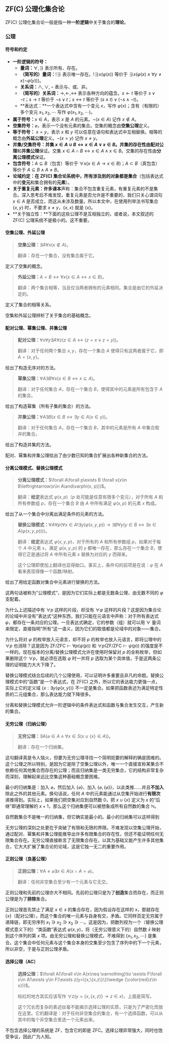 ## ZF(C) 公理化集合论

ZF(C) 公理化集合论一般是指一种**一阶逻辑**中关于集合的**理论**。

### 公理

#### 符号和约定

- **一阶逻辑的符号：**
  - **量词：**$\forall,\exists$ 表示所有、存在。
  - **（简写的）量词：**$!\exists$ 表示唯一存在。$!\exists x(\varphi(x))$ 等价于 $\exists x(\varphi(x)\wedge\forall y\neq x(\neg\varphi(y)))$。
  - **关系词：**$\wedge,\vee,\neg$ 表示与、或、非。
  - **（简写的）关系词：**$\to,\gets,\leftrightarrow$ 表示各种方向的蕴含。$s\gets t$ 等价于 $s\vee \neg t$；$s\to t$ 等价于 $\neg s\vee t$；$s\leftrightarrow t$ 等价于 $(s\wedge t)\vee(\neg s\wedge\neg t)$。
  - **表达式：**一个表达式中含有一个变元 $x$，写作 $\varphi(x)$；含有（有限的）多个变元 $x_1,x_2,\cdots$ 写作 $\varphi(x_1,x_2,\cdots)$。
- **属于符号：**$x\in A$，表示 $x$ 是 $A$ 的元素。$\neg(x\in A)$ 记作 $x\not\in A$。
- **空集符号：**$\varnothing$，表示一个没有元素的集合。空集的概念由**空集公理**定义。
- **等于符号：** $x = y$，表示 $x$ 和 $y$ 可以任意在语句和表达式中互相替换。相等的概念由**外延公理**定义。$\neg(x=y)$ 记作 $x\neq y$。
- **并集/交集符号：**并集 $x\in A\cup B\leftrightarrow x\in A\vee x\in B$。并集的存在性由**配对公理**和**并集公理**保证。交集 $x\in A\cap B\leftrightarrow x\in A\wedge x\in B$。交集的存在性由**分离公理模式**保证。
- **包含符号：**$A\subseteq B$（包含）等价于 $\forall x(x\in A\to x\in B)$；$A\subset B$（真包含）等价于 $A\subseteq B\wedge A\neq B$。
- **论域约定：**在 ZF(C) 集合论系统中，所有涉及到的对象**都是集合**（包括表达式中的**变元**和集合拥有的**元素**）。
- **关于重复元素：**许多**课本**声称：集合不包含重复元素，有重复元素的不是集合。深入思考后不难发现，重复元素是否允许是不重要的，我们只关心谓词句 $x\in A$ 是否成立，而这从未涉及数量。所以本文中，在使用列举法书写集合 $\{x,y\}$ 时，不要求 $x\neq y$，$\{x,x\}$ 就是 $\{x\}$。
- **关于独立性：**下面的这些公理不是互相独立的，或者说，本文叙述的 ZF(C) 公理系统不是极小的。这不重要。

#### 空集公理、外延公理

> **空集公理：**$\exists A\forall x(x\not\in A)$。
>
> 翻译：存在一个集合，没有集合属于它。

定义了空集的概念。

> **外延公理：**$A=B\leftrightarrow \forall x(x\in A\leftrightarrow x\in B)$。
>
> 翻译：两个集合相等，当且仅当两者拥有的元素相同。集合是由它的外延决定的。

定义了集合的相等关系。

空集和外延公理辨析了关于集合的基础概念。

#### 配对公理、幂集公理、并集公理

> **配对公理：**$\forall x\forall y\exists A\forall z(z\in A\leftrightarrow(z=x\vee z=y))$。
>
> 翻译：对于任何两个集合 $x,y$，存在一个集合 $A$ 使得只有这两者属于它，即 $A=\{x,y\}$。

给出了构造无序对的方法。

> **幂集公理：**$\forall A\exists B \forall x(x\in B\leftrightarrow x\subseteq A)$。
>
> 翻译：对于任何集合 $A$，存在一个集合 $B$，使得其中的元素是所有包含于 $A$ 的集合。

给出了构造幂集（所有子集的集合）的方法。

> **并集公理：**$\forall A\exists B(x\in B\leftrightarrow \exists y\in A(x\in y))$。
>
> 翻译：对于任何集合 $A$，存在一个集合 $B$，其中的元素是所有 $A$ 中集合取并的集合。

给出了构造并集的方法。

配对、幂集和并集公理给出了由少数已知的集合扩展出各种新集合的方法。

#### 分离公理模式、替换公理模式

> **分离公理模式：**$\forall A\forall p\exists B \forall x(x\in B\leftrightarrow(x\in A\and\varphi(x, p)))$。
>
> 翻译：**给定**表达式 $\varphi(x,p)$（$p$ 处可能是任意有限多个变元），对于所有 $A$ 和所有参数组 $p$，存在一个集合 $B$ 由 $A$ 中所有满足 $\varphi(x,p)$ 的元素 $x$ 构成。

给出了从一个集合中分离出满足条件的元素的方法。

> **替换公理模式：**$\forall A\forall p(\forall x\in A!\exists y(\varphi(x,y,p))\to\exists B\forall y(y\in B\leftrightarrow \exists x\in A(\varphi(x,y,p))))$。
>
> 翻译：**给定**表达式 $\varphi(x,y,p)$，对于所有的 $A$ 和所有参数组 $p$，如果对于每个 $A$ 中元素 $x$，满足 $\varphi(x,y,p)$ 的 $y$ 都唯一存在，那么存在一个集合 $B$，使得它正是通过将 $A$ 中所有元素 $x$ 替换为对应的 $y$ 而得来。
>
> 这个公理即使加上翻译也显得拗口。事实上，条件句的前项是在说：$\varphi$ 在 $A$ 看来表现得像一个函数/映射。

给出了用给定函数对集合中元素进行替换的方法。

这两句话被称为”公理模式“，是因为它们实际上都是无数条公理，由无数不同的 $\varphi$ 支配着。

为什么上述描述中有 $\forall p$ 这样的片段，却没有 $\forall\varphi$ 这样的片段？这是因为集合论的论域中并没有”表达式“这种东西，我们只能在元语言中声称：对于所有表达式 $\varphi$，都存在一条对应的公理。一旦表达式确定，它的参数（组）就可以用 $\forall$ 量词来限定，直接指明”所有“这一语义，因为它们的取值都是论域中的对象——集合。

为什么将对 $\varphi$ 的枚举放入元语言，却不将 $p$ 的枚举也放入元语言，即将公理中的 $\forall p$ 也消除？这是因为 $\mathrm{ZF/ZFC}\vdash \forall p(\psi(p))$ 和 $\forall p(\mathrm{ZF/ZFC}\vdash \psi(p))$ 的强度是不一样的。现在版本的分离/替换公理模式允许在使用时保留对 $p$ 的全称枚举，但如果删除这个 $\forall p$，就必须在选取 $\varphi$ 时一并将 $p$ 选取为某个具体值，于是这两条公理的证明能力大大下降了。

替换公理模式结合后续的几个公理使用，可以证明许多重要且非凡的命题。替换公理模式中的“函数”是一个表达式，在 ZF(C) 之外，所以它的表达能力更强一点，实际上它的定义域 $\{x:\exists y(\varphi(x,y))\}$ 不一定是集合。如果把函数表述为满足特定性质的二元组集合，那么表达能力就下降很多。

分离和替换公理模式允许一阶逻辑中的条件表达式和函数与集合发生交互，产生新的集合。

#### 无穷公理（归纳公理）

> **无穷公理：**$\exists A(\varnothing\in A\wedge\forall x\in S(x\cup \{x\}\in A))$。
>
> 翻译：存在一个归纳集。

这句翻译真是令人恼火，但要为无穷公理寻找一个简明扼要的解释的确是困难的。这个公理之所以特别，是因为它是除了空集公理以外，唯一一个直接宣称某集合不依赖任何其他集合而存在的公理；而且归纳集是一类无穷集合，它的结构非常复杂而深刻，理解起来远比空集这种基础概念要困难。

最小的归纳集是：加入 $\varnothing$，然后加入 $\{\varnothing\}$、加入 $\{\varnothing,\{\varnothing\}\}$，以此类推……并且**不加入**除此之外的其他元素。换句话说，任何 $A$ 中的元素能通过从空集开始进行**有限次**递推得到。实际上，如果我们把空集对应到自然数 $0$，把 $x\cup\{x\}$ 定义为 $x$ 的“后继”即通常理解的 $x+1$，那么这个归纳集便可以被想象成所有自然数的集合 $\mathbb N$。

自然数集合不是唯一的归纳集，但它确实是最小的。最小的归纳集可以这样得到

无穷公理的深刻之处更在于突破了有限和无限的界限。不难发现以空集公理开始，通过配对、幂集和并集公理能推导出许多有限集合的存在性，但还不能证明任何无限集合存在。无穷公理直接断言了无限集合存在，以其为基础又能产生许多其他集合，它大大扩展了集合论的论域，这是它独一无二的重要作用。

#### 正则公理（良基公理）

> **正则公理：**$\forall A\neq\varnothing\exists x\in A(x\cap A=\varnothing)$。
>
> 翻译：任何非空集合至少有一个元素与它无交。

正则公理和先前的公理亦大不相同。先前的公理只是为了**创造**集合而存在，而正则公理是为了**排除**集合。

正则公理首先禁止了满足 $x\in x$ 的集合存在，因为假设存在这样的 $x$，那就存在 $\{x\}$（配对公理），而这个集合的唯一元素与自身有交，矛盾。它同样否定无穷属于递降链，即无穷序列 $x_1\ni x_2\ni x_3\ni\cdots$。这是因为，把数列视为一个（替换公理模式意义下的）“类函数”表达式 $\varphi(x,y)$，将（无穷公理意义下的）自然数 $\bar x$ 映射到这个序列的第 $x$ 项。由无穷公理和替换公理模式，不难得到 $\{x_1,x_2,\cdots\}$ 是集合。这个集合中任何元素与这个集合本身的交集至少包含了序列中的下一个元素，所以非空，于是与正则公理矛盾。

#### 选择公理（AC）

> **选择公理：**$\forall A(\forall x\in A(x\neq \varnothing)\to \exists F\forall x\in A!\exists y\in F(\exists z(y=\{x,\{x,z\}\})\wedge {\color{red}z\in x}))$。
>
> 标红的地方其实应该写作 $\forall z(y=\{x,\{x,z\}\}\to z\in x)$，上面是简写。
>
> 这个冗长而复杂的表述丝毫不能揭示选择公理的实质，只是为了严密化而放在这里。它的翻译是：对于任何非空集合的集合，有一个选择函数，可以从其中的每个非空集合里选一个元素出来。

不包含选择公理的系统是 ZF，包含它的即是 ZFC。选择公理异常强大，同时也饱受争议，因此广为人知。